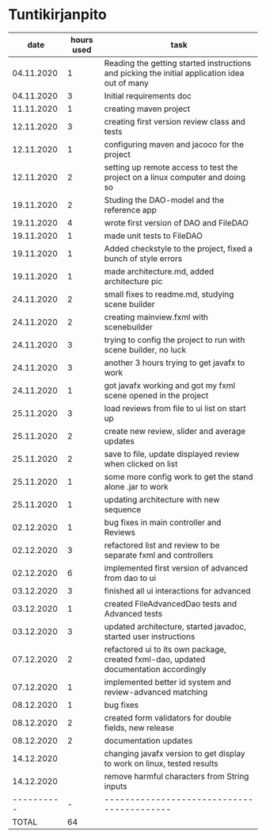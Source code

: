 # Tuntikirjanpito



|    date  | hours used | task                                     |
|----------|------------|------------------------------------------|
|04.11.2020|1| Reading the getting started instructions and picking the initial application idea out of many |
|04.11.2020|3| Initial requirements doc                             |
|11.11.2020|1|creating maven project
|12.11.2020|3|creating first version review class and tests
|12.11.2020|1|configuring maven and jacoco for the project
|12.11.2020|2|setting up remote access to test the project on a linux computer and doing so
|19.11.2020|2|Studing the DAO-model and the reference app
|19.11.2020|4|wrote first version of DAO and FileDAO
|19.11.2020|1|made unit tests to FileDAO
|19.11.2020|1|Added checkstyle to the project, fixed a bunch of style errors
|19.11.2020|1|made architecture.md, added architecture pic
|24.11.2020|2|small fixes to readme.md, studying scene builder
|24.11.2020|2|creating mainview.fxml with scenebuilder
|24.11.2020|3|trying to config the project to run with scene builder, no luck
|24.11.2020|3|another 3 hours trying to get javafx to work
|24.11.2020|1|got javafx working and got my fxml scene opened in the project
|25.11.2020|3|load reviews from file to ui list on start up
|25.11.2020|2|create new review, slider and average updates
|25.11.2020|2|save to file, update displayed review when clicked on list
|25.11.2020|1|some more config work to get the stand alone .jar to work
|25.11.2020|1|updating architecture with new sequence
|02.12.2020|1|bug fixes in main controller and Reviews
|02.12.2020|3|refactored list and review to be separate fxml and controllers
|02.12.2020|6|implemented first version of advanced from dao to ui
|03.12.2020|3|finished all ui interactions for advanced
|03.12.2020|1|created FileAdvancedDao tests and Advanced tests
|03.12.2020|3|updated architecture, started javadoc, started user instructions
|07.12.2020|2|refactored ui to its own package, created fxml-dao, updated documentation accordingly
|07.12.2020|1|implemented better id system and review-advanced matching
|08.12.2020|1|bug fixes
|08.12.2020|2|created form validators for double fields, new release
|08.12.2020|2|documentation updates
|14.12.2020||changing javafx version to get display to work on linux, tested results
|14.12.2020||remove harmful characters from String inputs
|----------|-|------------------------------------------|
|TOTAL|64|	|

